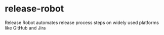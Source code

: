 # release-robot
Release Robot automates release process steps on widely used platforms like GitHub and Jira
